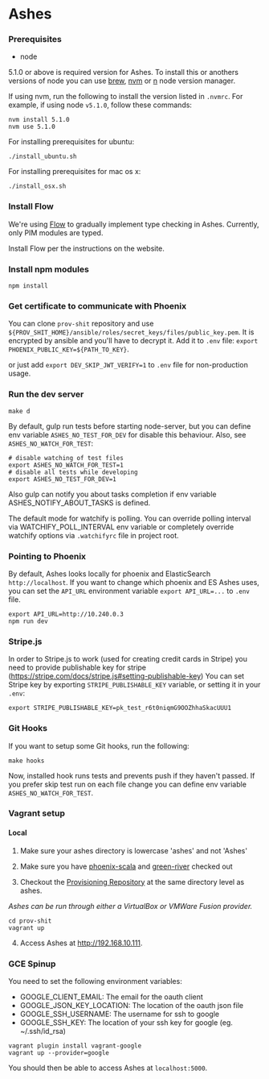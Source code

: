 # Ashes

### Prerequisites

* node

5.1.0 or above is required version for Ashes.
To install this or anothers versions of node you can use [brew](http://brew.sh), [nvm](https://github.com/creationix/nvm) or [n](https://github.com/tj/n) node version manager.

If using nvm, run the following to install the version listed in `.nvmrc`. For example, if using node `v5.1.0`, follow these commands:

```
nvm install 5.1.0
nvm use 5.1.0
```

For installing prerequisites for ubuntu:

```
./install_ubuntu.sh
```

For installing prerequisites for mac os x:

```
./install_osx.sh
```

### Install Flow

We're using [Flow](https://flowtype.org) to gradually implement type checking in Ashes. Currently, only PIM modules are typed.

Install Flow per the instructions on the website.

### Install npm modules

```
npm install
```

### Get certificate to communicate with Phoenix

You can clone `prov-shit` repository and use `${PROV_SHIT_HOME}/ansible/roles/secret_keys/files/public_key.pem`. It is encrypted by ansible and you'll have to decrypt it. Add it to `.env` file: `export PHOENIX_PUBLIC_KEY=${PATH_TO_KEY}`.

or just add `export DEV_SKIP_JWT_VERIFY=1` to `.env` file for non-production usage.

### Run the dev server

```
make d
```

By default, gulp run tests before starting node-server, but you can define env variable `ASHES_NO_TEST_FOR_DEV`
for disable this behaviour. Also, see `ASHES_NO_WATCH_FOR_TEST`:

```
# disable watching of test files
export ASHES_NO_WATCH_FOR_TEST=1
# disable all tests while developing
export ASHES_NO_TEST_FOR_DEV=1
```

Also gulp can notify you about tasks completion if env variable ASHES_NOTIFY_ABOUT_TASKS is defined.

The default mode for watchify is polling. You can override polling interval via WATCHIFY_POLL_INTERVAL env variable
or completely override watchify options via `.watchifyrc` file in project root.

### Pointing to Phoenix

By default, Ashes looks locally for phoenix and ElasticSearch `http://localhost`. If you want to change
which phoenix and ES Ashes uses, you can set the `API_URL` environment variable `export API_URL=...` to `.env` file.

```
export API_URL=http://10.240.0.3
npm run dev
```

### Stripe.js

In order to Stripe.js to work (used for creating credit cards in Stripe) you need to provide publishable key for stripe (https://stripe.com/docs/stripe.js#setting-publishable-key)
You can set Stripe key by exporting `STRIPE_PUBLISHABLE_KEY` variable, or setting it in your `.env`:

  `export STRIPE_PUBLISHABLE_KEY=pk_test_r6t0niqmG9OOZhhaSkacUUU1`

### Git Hooks

If you want to setup some Git hooks, run the following:

```
make hooks
```

Now, installed hook runs tests and prevents push if they haven't passed.
If you prefer skip test run on each file change you can define env variable `ASHES_NO_WATCH_FOR_TEST`.

### Vagrant setup

#### Local

1. Make sure your ashes directory is lowercase 'ashes' and not 'Ashes'

2. Make sure you have [phoenix-scala](https://github.com/FoxComm/phoenix-scala) and [green-river](https://github.com/FoxComm/green-river) checked out

3. Checkout the [Provisioning Repository](https://github.com/FoxComm/prov-shit) at the same
   directory level as ashes.


  _Ashes can be run through either a VirtualBox or VMWare Fusion provider._

  ```
  cd prov-shit
  vagrant up
  ```

4. Access Ashes at http://192.168.10.111.

### GCE Spinup
You need to set the following environment variables:

- GOOGLE_CLIENT_EMAIL: The email for the oauth client
- GOOGLE_JSON_KEY_LOCATION: The location of the oauth json file
- GOOGLE_SSH_USERNAME: The username for ssh to google
- GOOGLE_SSH_KEY: The location of your ssh key for google (eg. ~/.ssh/id_rsa)

```
vagrant plugin install vagrant-google
vagrant up --provider=google
```

You should then be able to access Ashes at `localhost:5000`.
